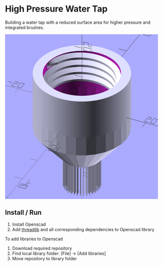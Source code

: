 # High Pressure Water Tap

Building a water tap with a reduced surface area for higher pressure and integrated brushes.

![Prototype](./screenshots/first_draft.png)

## Install / Run

1. Install Openscad
2. Add [threadlib](https://github.com/adrianschlatter/threadlib) and all corresponding dependencies to Openscad library

To add libraries to Openscad

1. Download required repository
2. Find local library folder: [File] -> [Add libraries]
3. Move repository to library folder
